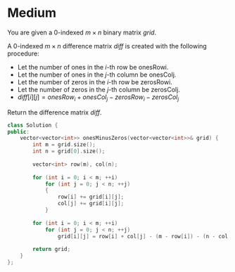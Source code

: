 # Medium

You are given a 0-indexed $m \times n$ binary matrix $grid$.

A 0-indexed $m \times n$ difference matrix $diff$ is created with the following procedure:

- Let the number of ones in the $i$-th row be onesRowi.
- Let the number of ones in the $j$-th column be onesColj.
- Let the number of zeros in the $i$-th row be zerosRowi.
- Let the number of zeros in the $j$-th column be zerosColj.
- $diff[i][j] = onesRow_i + onesCol_j - zerosRow_i - zerosCol_j$

Return the difference matrix $diff$.

```cpp
class Solution {
public:
    vector<vector<int>> onesMinusZeros(vector<vector<int>>& grid) {
        int m = grid.size();
        int n = grid[0].size();
        
        vector<int> row(m), col(n);
        
        for (int i = 0; i < m; ++i)
            for (int j = 0; j < n; ++j)
            {
                row[i] += grid[i][j];
                col[j] += grid[i][j];
            }
        
        for (int i = 0; i < m; ++i)
            for (int j = 0; j < n; ++j)
                grid[i][j] = row[i] + col[j] - (m - row[i]) - (n - col[j]);
                
        return grid;
    }
};
```
